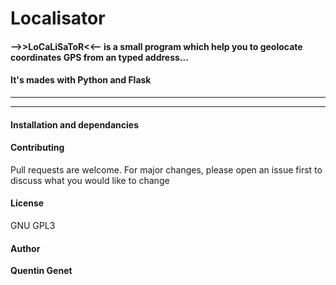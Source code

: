 # Localisator
#### -->>LoCaLiSaToR&lt;&lt;-- is a small program which help you to geolocate coordinates GPS from an typed address...
#### It's mades with Python and Flask
-------------------
-------------------
#### Installation and dependancies



#### Contributing


Pull requests are welcome. For major changes, please open an issue first to discuss what you would like to change

#### License

GNU GPL3


#### Author

**Quentin Genet**
